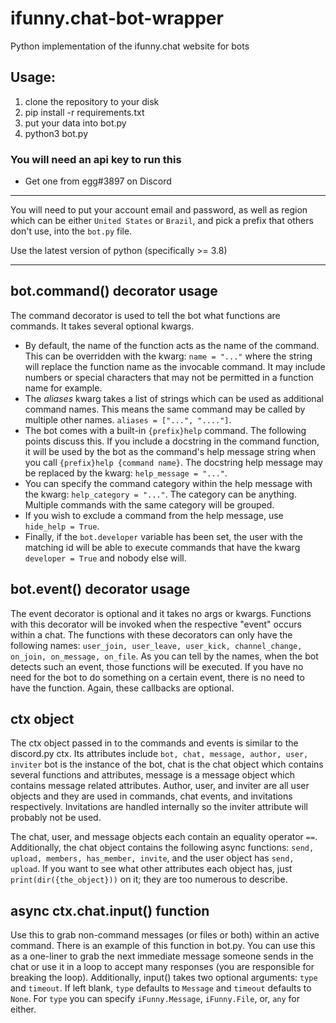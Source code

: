 # ifunny.chat-bot-wrapper
Python implementation of the ifunny.chat website for bots

## Usage:
1. clone the repository to your disk
2. pip install -r requirements.txt
3. put your data into bot.py
4. python3 bot.py

### You will need an api key to run this
- Get one from egg#3897 on Discord

---

You will need to put your account email and password, as well as region which can be either `United States` or `Brazil`, and pick a prefix that others don't use, into the `bot.py` file.

Use the latest version of python (specifically >= 3.8)

---

## bot.command() decorator usage

The command decorator is used to tell the bot what functions are commands. It takes several optional kwargs. 

- By default, the name of the function acts as the name of the command. This can be overridden with the kwarg: `name = "..."` where the string will replace the function name as the invocable command. It may include numbers or special characters that may not be permitted in a function name for example.
- The *aliases* kwarg takes a list of strings which can be used as additional command names. This means the same command may be called by multiple other names. `aliases = ["...", "...."]`.
- The bot comes with a built-in `{prefix}help` command. The following points discuss this. If you include a docstring in the command function, it will be used by the bot as the command's help message string when you call `{prefix}help {command name}`. The docstring help message may be replaced by the kwarg: `help_message = "..."`.
- You can specify the command category within the help message with the kwarg: `help_category = "..."`. The category can be anything. Multiple commands with the same category will be grouped.
- If you wish to exclude a command from the help message, use `hide_help = True`.
- Finally, if the `bot.developer` variable has been set, the user with the matching id will be able to execute commands that have the kwarg `developer = True` and nobody else will.

## bot.event() decorator usage

The event decorator is optional and it takes no args or kwargs. Functions with this decorator will be invoked when the respective "event" occurs within a chat. The functions with these decorators can only have the following names: `user_join, user_leave, user_kick, channel_change, on_join, on_message, on_file`. As you can tell by the names, when the bot detects such an event, those functions will be executed. If you have no need for the bot to do something on a certain event, there is no need to have the function. Again, these callbacks are optional.

## ctx object

The ctx object passed in to the commands and events is similar to the discord.py ctx. Its attributes include `bot, chat, message, author, user, inviter` bot is the instance of the bot, chat is the chat object which contains several functions and attributes, message is a message object which contains message related attributes. Author, user, and inviter are all user objects and they are used in commands, chat events, and invitations respectively. Invitations are handled internally so the inviter attribute will probably not be used.

The chat, user, and message objects each contain an equality operator `==`. Additionally, the chat object contains the following async functions: `send, upload, members, has_member, invite`, and the user object has `send, upload`. If you want to see what other attributes each object has, just `print(dir({the_object}))` on it; they are too numerous to describe.

## async ctx.chat.input() function

Use this to grab non-command messages (or files or both) within an active command. There is an example of this function in bot.py. You can use this as a one-liner to grab the next immediate message someone sends in the chat or use it in a loop to accept many responses (you are responsible for breaking the loop). Additionally, input() takes two optional arguments: `type` and `timeout`. If left blank, `type` defaults to `Message` and `timeout` defaults to `None`. For `type` you can specify `iFunny.Message`, `iFunny.File`, or, `any` for either.
